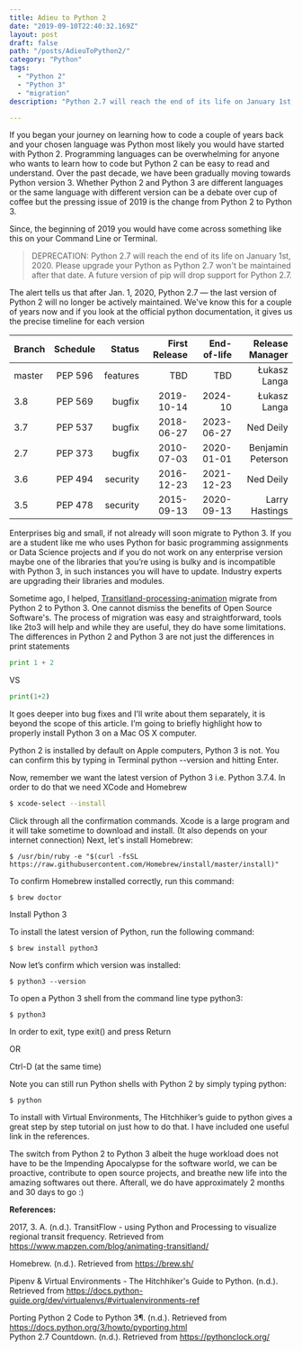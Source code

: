 ```yaml
---
title: Adieu to Python 2
date: "2019-09-10T22:40:32.169Z"
layout: post
draft: false
path: "/posts/AdieuToPython2/"
category: "Python"
tags:
  - "Python 2"
  - "Python 3"
  - "migration"
description: "Python 2.7 will reach the end of its life on January 1st, 2020"

---
```


If you began your journey on learning how to code a couple of years back and your chosen language was Python most likely you would have started with Python 2. Programming languages can be overwhelming for anyone who wants to learn how to code but Python 2 can be easy to read and understand. Over the past decade, we have been gradually moving towards Python version 3. Whether Python 2 and Python 3 are different languages or the same language with different version can be a debate over cup of coffee but the pressing issue of 2019 is the change from Python 2 to Python 3.

Since, the beginning of 2019 you would have come across something like this on your Command Line or Terminal.

> DEPRECATION: Python 2.7 will reach the end of its life on January 1st, 2020. Please upgrade your Python as Python 2.7 won't be maintained after that date. A future version of pip will drop support for Python 2.7.

The alert tells us that after Jan. 1, 2020, Python 2.7 — the last version of Python 2 will no longer be actively maintained. We've know this for a couple of years now and if you look at the official python documentation, it gives us the precise timeline for each version

| Branch  | Schedule  | Status  | First Release | End-of-life | Release Manager |
| :---  | :----:  | ---:  | ---:  | ---:  | ---:  |
| master  | PEP 596 | features  | TBD |  TBD  | Łukasz Langa  |
| 3.8 |	PEP 569 |	bugfix  | 2019-10-14  |	2024-10 |	Łukasz Langa  |
|  3.7	| PEP 537	| bugfix  |	2018-06-27  |	2023-06-27  |	Ned Deily |
|  2.7	| PEP 373	| bugfix  |	2010-07-03  |	2020-01-01  |	Benjamin Peterson |
|  3.6 |	PEP 494 | security |  2016-12-23  |	2021-12-23  |	Ned Deily |
|  3.5 |	PEP 478 |	security  |	2015-09-13  |	2020-09-13  |	Larry Hastings  |

Enterprises big and small, if not already will soon migrate to Python 3. If you are a student like me who uses Python for basic programming assignments or Data Science projects and if you do not work on any enterprise version maybe one of the libraries that you’re using is bulky and is incompatible with Python 3, in such instances you will have to update. Industry experts are upgrading their libraries and modules.

Sometime ago, I helped, [Transitland-processing-animation](https://www.mapzen.com/blog/animating-transitland/) migrate from Python 2 to Python 3. One cannot dismiss the benefits of Open Source Software's. The process of migration was easy and straightforward, tools like 2to3 will help and while they are useful, they do have some limitations. The differences in Python 2 and Python 3 are not just the differences in print statements

```python
print 1 + 2
```

VS

```python
print(1+2)
```

It goes deeper into bug fixes and I'll write about them separately, it is beyond the scope of this article. I’m going to briefly highlight how to properly install Python 3 on a Mac OS X computer.  

Python 2 is installed by default on Apple computers, Python 3 is not. You can confirm this by typing in Terminal
python --version and hitting Enter.

Now, remember we want the latest version of Python 3 i.e. Python 3.7.4. In order to do that we need XCode and Homebrew

```sh
$ xcode-select --install
```

Click through all the confirmation commands. Xcode is a large program and it will take sometime to download and install. (It also depends on your internet connection)
Next, let's install Homebrew:

```Sh
$ /usr/bin/ruby -e "$(curl -fsSL https://raw.githubusercontent.com/Homebrew/install/master/install)"
```

To confirm Homebrew installed correctly, run this command:

```Sh
$ brew doctor
```

Install Python 3

To install the latest version of Python, run the following command:

```Sh
$ brew install python3
```

Now let’s confirm which version was installed:

```Sh
$ python3 --version
```

To open a Python 3 shell from the command line type python3:
```Sh
$ python3
```

In order to exit, type exit() and press Return

OR

Ctrl-D (at the same time)


Note you can still run Python shells with Python 2 by simply typing python:

```Sh
$ python
```

To install with Virtual Environments, The Hitchhiker’s guide to python gives a great step by step tutorial on just how to do that. I have included one useful link in the references.

The switch from Python 2 to Python 3 albeit the huge workload does not have to be the Impending Apocalypse for the software world, we can be proactive, contribute to open source projects, and breathe new life into the amazing softwares out there. Afterall, we do have approximately 2 months and 30 days to go :)

<strong>References:</strong>

2017, 3. A. (n.d.). TransitFlow - using Python and Processing to visualize regional transit frequency. Retrieved from https://www.mapzen.com/blog/animating-transitland/ </br>

Homebrew. (n.d.). Retrieved from https://brew.sh/ </br>

Pipenv & Virtual Environments - The Hitchhiker's Guide to Python. (n.d.). Retrieved from https://docs.python-guide.org/dev/virtualenvs/#virtualenvironments-ref </br>

Porting Python 2 Code to Python 3¶. (n.d.). Retrieved from https://docs.python.org/3/howto/pyporting.html </br>
Python 2.7 Countdown. (n.d.). Retrieved from https://pythonclock.org/ </br>
